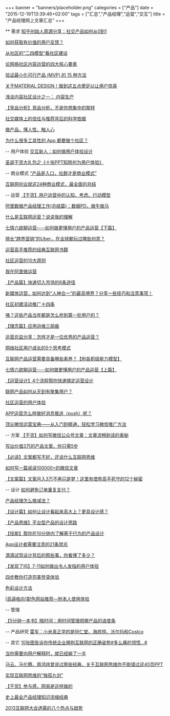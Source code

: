 +++
banner = "banners/placeholder.png"
categories = ["产品"]
date = "2015-12-19T13:39:46+02:00"
tags = ["汇总","产品经理","运营","交互"]
title = "产品经理网上文章汇总"
+++

** 需求
[知乎创始人周源分享：社交产品如何从0到1](https://mp.weixin.qq.com/s?__biz=MjM5OTM5OTAyMQ==&mid=212770619&idx=2&sn=42efc15c6a05bc4a564434f0de6cf23e&scene=0&key=41ecb04b0511100374b33a75d4716e3a45eeeb778062fdc1d0a30fcc09961ba2d45ef2c6b245767bd9ded9235baa2dc4&ascene=0&uin=MTM0ODQyNTk1&devicetype=iMac+MacBookAir7%2C1+OSX+OSX+10.10.5+build(14F1021)&version=11020201&pass_ticket=OUgFBuA2yqcV7ExJVNrQtm5NukTejEXnNHTun2M8jg8%3D)

[如何获取有价值的用户反馈？](http://www.csdn.net/article/2015-12-21/2826537)

[从社区的”二四模型“看社区建设](http://www.woshipm.com/operate/1959.html)

[论网络社区内容运营的四大核心要素](http://www.woshipm.com/operate/127099.html)

[验证最小化可行产品 (MVP) 的 15 种方法](http://36kr.com/p/217020.html)

[关于MATERIAL DESIGN！做到这五点便足以让用户惊喜](http://www.woshipm.com/pd/125275.html)

[浅谈内容社区设计之一： 内容生产](http://www.woshipm.com/operate/10026.html)

[【竞品分析】竞品分析，不是你想象中的那样](https://mp.weixin.qq.com/s?__biz=MjM5OTEwNjI2MA==&mid=205594756&idx=3&sn=5470ced4d93bd6b4588dce0247ffdfdb&key=41ecb04b05111003882c62df7a795b8b9fa814f44bebc8cec9e0ba3ceb1901359378842aab082738213202ca6ee4a129&ascene=0&uin=MTM0ODQyNTk1&devicetype=iMac+MacBookAir7%2C1+OSX+OSX+10.10.5+build(14F1021)&version=11020201&pass_ticket=OUgFBuA2yqcV7ExJVNrQtm5NukTejEXnNHTun2M8jg8%3D)

[社交媒体上的信任与推荐背后的科学依据](https://mp.weixin.qq.com/s?__biz=MjM5NzM4MTk5Mg==&mid=205017901&idx=1&sn=da8a96f3c816f5511d41908f5b39a2b6&key=41ecb04b05111003b982bad526d76517437c26a63f4192271cdde9d5d9f08f9c03cde3e8bf3068899571111c096e96d1&ascene=0&uin=MTM0ODQyNTk1&devicetype=iMac+MacBookAir7%2C1+OSX+OSX+10.10.5+build(14F1021)&version=11020201&pass_ticket=OUgFBuA2yqcV7ExJVNrQtm5NukTejEXnNHTun2M8jg8%3D)

[做产品，懂人性，触人心](https://mp.weixin.qq.com/s?__biz=MjM5OTEwNjI2MA==&mid=205313876&idx=1&sn=b177da18bbb2b3d5e24be004a4bb62f6&scene=2&key=41ecb04b05111003385afd4ccc06912ced0e75c3c2859980879401d8a578a0a92d87d7b87484822c5cb13556cb14a7ff&ascene=0&uin=MTM0ODQyNTk1&devicetype=iMac+MacBookAir7%2C1+OSX+OSX+10.10.5+build(14F1021)&version=11020201&pass_ticket=OUgFBuA2yqcV7ExJVNrQtm5NukTejEXnNHTun2M8jg8%3D)

[为什么很多工具性的 App 都要做个社区？](http://www.woshipm.com/pmd/125094.html)

-- 用户体验
[交互新人：如何做用户体验设计](https://mp.weixin.qq.com/s?__biz=MjM5OTEwNjI2MA==&mid=209998662&idx=1&sn=a92639017f00f9a405afbbc138934989&scene=2&srcid=0925MOCgV7Lby6yHhbV5U9Uy&from=timeline&isappinstalled=0&key=41ecb04b05111003f54eef728c301f17ecac297cd52311160b90d4c8af39a3867aa4da4dafae54877df216fed9d47076&ascene=0&uin=MTM0ODQyNTk1&devicetype=iMac+MacBookAir7%2C1+OSX+OSX+10.10.5+build(14F1021)&version=11020201&pass_ticket=OUgFBuA2yqcV7ExJVNrQtm5NukTejEXnNHTun2M8jg8%3D)

[圣诞干货大礼包之《十张PPT知晓何为用户体验》](https://mp.weixin.qq.com/s?__biz=MzAxNzY1NjQ1OA==&mid=400793994&idx=4&sn=17d38a209c2415b1b95dbdbc76433884&scene=0&key=41ecb04b05111003ec5e728aafb3d99350bc4b5e1127dc0d6521777556c4df913a1cc253603e6a3dfe1a1f7f256bd04d&ascene=0&uin=MTM0ODQyNTk1&devicetype=iMac+MacBookAir7%2C1+OSX+OSX+10.10.5+build(14F1021)&version=11020201&pass_ticket=OUgFBuA2yqcV7ExJVNrQtm5NukTejEXnNHTun2M8jg8%3D)


-- 商业模式
[“产品是入口，社群才是商业模式”](https://mp.weixin.qq.com/s?__biz=MzA5NjYyNTMxMw==&mid=205164385&idx=4&sn=4c2b73e26fe7ffba87a7c0a4aef13633&key=41ecb04b05111003cff35f50eef04138d4214ad6b9dc4eaabc8886ab42a112a5ce24d93b128bc42c751c55874907bf6b&ascene=0&uin=MTM0ODQyNTk1&devicetype=iMac+MacBookAir7%2C1+OSX+OSX+10.10.5+build(14F1021)&version=11020201&pass_ticket=OUgFBuA2yqcV7ExJVNrQtm5NukTejEXnNHTun2M8jg8%3D)

[互联网创业就这24种商业模式，最全面的总结](https://mp.weixin.qq.com/s?__biz=MjM5NTY1NjQwMQ==&mid=209006329&idx=3&sn=a1506588901c1b92674886db08a54559&scene=2&key=41ecb04b0511100343b972fe751ee37b28507f50963f7fcacea82833106df466dd3d82532dac03911960cbfad53c399e&ascene=0&uin=MTM0ODQyNTk1&devicetype=iMac+MacBookAir7%2C1+OSX+OSX+10.10.5+build(14F1021)&version=11020201&pass_ticket=OUgFBuA2yqcV7ExJVNrQtm5NukTejEXnNHTun2M8jg8%3D)





-- 运营
[【干货】用户运营中的认知、考虑、行动模型](https://mp.weixin.qq.com/s?__biz=MjM5NDEwMjg2MA==&mid=208422947&idx=1&sn=35e41f4bbb376eb3bc7e2db0cc1aaf9f&key=41ecb04b05111003c9665c6cea0f3d3fcd5e760659e74a0d62216a2191bfda97ddb7ee7de18acb6a51815457cf33430b&ascene=0&uin=MTM0ODQyNTk1&devicetype=iMac+MacBookAir7%2C1+OSX+OSX+10.10.5+build(14F1021)&version=11020201&pass_ticket=OUgFBuA2yqcV7ExJVNrQtm5NukTejEXnNHTun2M8jg8%3D)

[阿里数据产品经理工作(总结篇)：数据PD，做牛做马](https://mp.weixin.qq.com/s?__biz=MjM5NDEwMjg2MA==&mid=208635917&idx=1&sn=e3ec3f76b88a64f305065ef6ed91608e&key=41ecb04b05111003928fdae8eaa12644e5c17b191047a15d3f36217cb0688c70a617c9266555b90dc9d792996d97d21d&ascene=0&uin=MTM0ODQyNTk1&devicetype=iMac+MacBookAir7%2C1+OSX+OSX+10.10.5+build(14F1021)&version=11020201&pass_ticket=OUgFBuA2yqcV7ExJVNrQtm5NukTejEXnNHTun2M8jg8%3D)

[什么是互联网运营？说说我的理解](https://mp.weixin.qq.com/s?__biz=MzA4ODA0MDAyOA==&mid=212693864&idx=1&sn=42f266104a9f7eb7addb05483d914b35&scene=0&key=41ecb04b0511100384e966411094b54df939863ff02eb8b8af1625bd8111fc12955581a628560593481a12cbce5cc4b2&ascene=0&uin=MTM0ODQyNTk1&devicetype=iMac+MacBookAir7%2C1+OSX+OSX+10.10.5+build(14F1021)&version=11020201&pass_ticket=OUgFBuA2yqcV7ExJVNrQtm5NukTejEXnNHTun2M8jg8%3D)

[七情六欲聊运营----如何做更懂用户的产品运营【下篇】](https://mp.weixin.qq.com/s?__biz=MTEwNTM0ODI0MQ==&mid=208223362&idx=1&sn=3f9a25406c47e735e4ad5c1db05d30c6&scene=2&key=41ecb04b05111003b71d2476391dfcc9bcf07208cd675fb6533d9dd2e6b71241382a51e4f5a0371159f6b34f32e4830b&ascene=0&uin=MTM0ODQyNTk1&devicetype=iMac+MacBookAir7%2C1+OSX+OSX+10.10.5+build(14F1021)&version=11020201&pass_ticket=OUgFBuA2yqcV7ExJVNrQtm5NukTejEXnNHTun2M8jg8%3D)

[擅长“跨界营销”的Uber，在全球都玩过哪些创意？](https://mp.weixin.qq.com/s?__biz=MzA5NzAzMjIxMw==&mid=206349069&idx=3&sn=11835a48fd2d4ce55b84ccf2ae1ee951&key=41ecb04b05111003fbc24da35f9de1895712da9daa8fda7cf5cf0711bd49713f56fee108ba4dac8fc25f6601df1b33cd&ascene=0&uin=MTM0ODQyNTk1&devicetype=iMac+MacBookAir7%2C1+OSX+OSX+10.10.5+build(14F1021)&version=11020201&pass_ticket=OUgFBuA2yqcV7ExJVNrQtm5NukTejEXnNHTun2M8jg8%3D)

[运营高手推荐的经典互联网书籍](https://mp.weixin.qq.com/s?__biz=MzA4ODA0MDAyOA==&mid=207108782&idx=1&sn=5e992522a9e8db56fc50a833a3d29546&scene=2&key=41ecb04b05111003581bf08b2bb505957f7fcfbd01d43f2854bac0d9891437f6d6dd787b860c2e879e2c77508d510c11&ascene=0&uin=MTM0ODQyNTk1&devicetype=iMac+MacBookAir7%2C1+OSX+OSX+10.10.5+build(14F1021)&version=11020201&pass_ticket=OUgFBuA2yqcV7ExJVNrQtm5NukTejEXnNHTun2M8jg8%3D)

[社区运营的10大原则](http://www.woshipm.com/operate/1843.html)

[我在阿里做运营](https://mp.weixin.qq.com/s?__biz=MjM5MzIxNTQ2MA==&mid=211645638&idx=1&sn=ba015cf61c6b655197eb0a5e186e3fc7&scene=2&key=41ecb04b05111003811a8b178a07dcd90eb3c18357c051f10d17e640d157aee810b4002214ce43b3df40b872ce8dc5d9&ascene=0&uin=MTM0ODQyNTk1&devicetype=iMac+MacBookAir7%2C1+OSX+OSX+10.10.5+build(14F1021)&version=11020201&pass_ticket=OUgFBuA2yqcV7ExJVNrQtm5NukTejEXnNHTun2M8jg8%3D)

[【产品篇】快速切入市场的6条途径](https://mp.weixin.qq.com/s?__biz=MjM5MzAyODIyMA==&mid=208708677&idx=4&sn=c3e4da7d81da62222c509a4b581cb70d&key=41ecb04b05111003c16b11c97a66f42bd965b50a0332af148cff25a849266655d798a58cb0cfa41c5dd52202aefa7d6c&ascene=0&uin=MTM0ODQyNTk1&devicetype=iMac+MacBookAir7%2C1+OSX+OSX+10.10.5+build(14F1021)&version=11020201&pass_ticket=OUgFBuA2yqcV7ExJVNrQtm5NukTejEXnNHTun2M8jg8%3D)

[新媒体运营，如何达到“人神合一”的最高境界？分享一些技巧和注意事项！](http://app.myzaker.com/news/article.php?&pk=552e3b871bc8e0694700005d&app_id=11063&sharechannel=wx)

[社区初建活动推广十四条](http://www.woshipm.com/operate/1932.html)

[咦？这些产品当年都是怎么抢到第一批用户的？](http://yuedu.163.com/news_reader/?utm_source=weixin&utm_medium=social#/~/source?id=23236724-1b70-4755-b387-38176adfe127_1&cid=dffd9420ae7d48be9dc04e5d7d11242c_1)

[【理念篇】应用运维三部曲](https://mp.weixin.qq.com/s?__biz=MzA4NjAzMjEyOA==&mid=204909575&idx=1&sn=378359bd1fd64d45df8a005b68bcffa3&scene=2&key=41ecb04b05111003b109fc08a4b8211164674cddb80d42e3109f1493ca7bdce80471ea25e6821c0242ffede7da35715d&ascene=0&uin=MTM0ODQyNTk1&devicetype=iMac+MacBookAir7%2C1+OSX+OSX+10.10.5+build(14F1021)&version=11020201&pass_ticket=OUgFBuA2yqcV7ExJVNrQtm5NukTejEXnNHTun2M8jg8%3D)

[运营总监分享：怎样才是一位优秀的产品运营？](https://mp.weixin.qq.com/s?__biz=MzA4MTM2MTcwOA==&mid=206363589&idx=1&sn=70b05ea9c7590bc812bfcbfbb07321ea&scene=2&key=41ecb04b05111003771674af79bf0a436c148b47265553143b877a35aad4795511f30c3d1a1c6ba28c14b7773206061e&ascene=0&uin=MTM0ODQyNTk1&devicetype=iMac+MacBookAir7%2C1+OSX+OSX+10.10.5+build(14F1021)&version=11020201&pass_ticket=OUgFBuA2yqcV7ExJVNrQtm5NukTejEXnNHTun2M8jg8%3D)

[网络社区用户成长的5个思考模式](http://www.woshipm.com/operate/13508.html)

[互联网产品运营需要具备哪些素养？【附各职级能力模型】](http://www.woshipm.com/operate/141918.html)

[七情六欲聊运营----如何做更懂用户的产品运营【上篇】](https://mp.weixin.qq.com/s?__biz=MTEwNTM0ODI0MQ==&mid=208223267&idx=1&sn=f25c5398b37fe48e73d3dae844b6ba07&scene=4&key=41ecb04b05111003419dd16a8c3036f6cc2fec316b55765a86a9cdb6f7adbba7a72ef0e52f931bf7ed721b6f14d0a30d&ascene=0&uin=MTM0ODQyNTk1&devicetype=iMac+MacBookAir7%2C1+OSX+OSX+10.10.5+build(14F1021)&version=11020201&pass_ticket=OUgFBuA2yqcV7ExJVNrQtm5NukTejEXnNHTun2M8jg8%3D)

[【运营设计】4个流程帮你快速搞定运营设计](https://mp.weixin.qq.com/s?__biz=MjM5OTEwNjI2MA==&mid=204783544&idx=1&sn=9522cd9474c92551da4825678ac09d0c&key=41ecb04b05111003b45b5a1a65418a55b55682f43c34808d3e02fed50202c4f6a2b38544fd8e044e50aa8f24dd351166&ascene=0&uin=MTM0ODQyNTk1&devicetype=iMac+MacBookAir7%2C1+OSX+OSX+10.10.5+build(14F1021)&version=11020201&pass_ticket=OUgFBuA2yqcV7ExJVNrQtm5NukTejEXnNHTun2M8jg8%3D)

[联网产品如何从无到有聚集用户？](http://www.woshipm.com/operate/2138.html)

[社区运营的用户体验](http://www.woshipm.com/operate/1902.html)

[APP运营怎么样做好消息推送（push）呢？](https://mp.weixin.qq.com/s?__biz=MzA4ODA0MDAyOA==&mid=400513464&idx=1&sn=bf6fdda1984d4f96dd4f4a4e0ee4ebc7&scene=0&key=41ecb04b05111003ad9e06b67b5f35ad74fd940da253c18476edf19bdc9c7c3182824b6e26eea12a116f5e2161b9e2e9&ascene=0&uin=MTM0ODQyNTk1&devicetype=iMac+MacBookAir7%2C1+OSX+OSX+10.10.5+build(14F1021)&version=11020201&pass_ticket=OUgFBuA2yqcV7ExJVNrQtm5NukTejEXnNHTun2M8jg8%3D)

[顶尖微信运营宝典——从入门到精通，轻松学习微信推广方法](https://mp.weixin.qq.com/s?__biz=MzAxODE2MjM1MA==&mid=209087667&idx=1&sn=d61aec2faca1c4ac663753675150c831&key=41ecb04b0511100399018ead3a5ac649590ca07f29c6ab58632f71f26492f01cbd18227c3df27df23328e7dda722ca7e&ascene=0&uin=MTM0ODQyNTk1&devicetype=iMac+MacBookAir7%2C1+OSX+OSX+10.10.5+build(14F1021)&version=11020201&pass_ticket=OUgFBuA2yqcV7ExJVNrQtm5NukTejEXnNHTun2M8jg8%3D)



-- 方案
[【干货】如何写微信公众号文章：文章流畅耐读的奥秘](https://mp.weixin.qq.com/s?__biz=MjM5NDEwMjg2MA==&mid=209086333&idx=1&sn=01a6f2cbd49a854e0a5843ac1f96d7a5&key=41ecb04b051110031d68c0cb87b528b61bf9ba3539578dc06d5f0e7540711e6174f9ff9c980956febcfd3cd4522cfcbb&ascene=0&uin=MTM0ODQyNTk1&devicetype=iMac+MacBookAir7%2C1+OSX+OSX+10.10.5+build(14F1021)&version=11020201&pass_ticket=OUgFBuA2yqcV7ExJVNrQtm5NukTejEXnNHTun2M8jg8%3D)

[写出价值3万的产品文案，你只需5步](https://mp.weixin.qq.com/s?__biz=MzAxODExMzcwNw==&mid=207419745&idx=1&sn=c285834a5cc303c185b5dde1663889ec&key=41ecb04b05111003b4c739305503eac0c94f272dbf0996a4977c494fd83bbb06b9efde59751d479b1e53413f54ecaf3a&ascene=0&uin=MTM0ODQyNTk1&devicetype=iMac+MacBookAir7%2C1+OSX+OSX+10.10.5+build(14F1021)&version=11020201&pass_ticket=OUgFBuA2yqcV7ExJVNrQtm5NukTejEXnNHTun2M8jg8%3D)

[【必读】文案都写不好，还谈什么互联网思维](https://mp.weixin.qq.com/s?__biz=MjM5NDEwMjg2MA==&mid=208296388&idx=2&sn=b49e77ba3956e9e4edaeab20c6364b48&key=41ecb04b051110039289f6256302af6d540fa281fb1f9584fc83cff660f6da3525f41945e7fb463b4cddb98145f7aa6d&ascene=0&uin=MTM0ODQyNTk1&devicetype=iMac+MacBookAir7%2C1+OSX+OSX+10.10.5+build(14F1021)&version=11020201&pass_ticket=OUgFBuA2yqcV7ExJVNrQtm5NukTejEXnNHTun2M8jg8%3D)

[如何写一篇阅读100000+的微信文章](http://www.woshipm.com/operate/140187.html)

[【文案篇】文案月入3万不再只是梦！这里有借势高手死守的12个秘密](https://mp.weixin.qq.com/s?__biz=MjM5MzAyODIyMA==&mid=209359837&idx=1&sn=2970401f4fe95164b2a4ee951b579c03&scene=1&key=41ecb04b05111003a07dd9d6d516190ba5195087cb7bbd10e471bc78cecac53a805e46f5e9faabd12fe4171db9a7f9af&ascene=0&uin=MTM0ODQyNTk1&devicetype=iMac+MacBookAir7%2C1+OSX+OSX+10.10.5+build(14F1021)&version=11020201&pass_ticket=OUgFBuA2yqcV7ExJVNrQtm5NukTejEXnNHTun2M8jg8%3D)

-- 设计 
[如何避免订单重复支付？](https://mp.weixin.qq.com/s?__biz=MjM5NDEwMjg2MA==&mid=401165993&idx=3&sn=c384704b409f11e1c6f7b3e651fa084b&scene=0&key=41ecb04b05111003f739328f6ac90b14b0d95d00ed020ba8f6b70ed723ff536795ca51543fdb940b695c352b47e86123&ascene=0&uin=MTM0ODQyNTk1&devicetype=iMac+MacBookAir7%2C1+OSX+OSX+10.10.5+build(14F1021)&version=11020201&pass_ticket=OUgFBuA2yqcV7ExJVNrQtm5NukTejEXnNHTun2M8jg8%3D)

[产品经理怎么做减法？](http://m.xianguo.com/blog/8GsMp?devicetype=3)

[【设计篇】如何让设计看起来高大上？更具设计感？](https://mp.weixin.qq.com/s?__biz=MjM5MzAyODIyMA==&mid=207476289&idx=2&sn=a87bd2dbd56765551e9777ede6edda3e&key=41ecb04b05111003e5ed7fc86c297c2bd04ed6624861f3005561b394e0c7a7d52627161df370b721dac88d24f3855a8c&ascene=0&uin=MTM0ODQyNTk1&devicetype=iMac+MacBookAir7%2C1+OSX+OSX+10.10.5+build(14F1021)&version=11020201&pass_ticket=OUgFBuA2yqcV7ExJVNrQtm5NukTejEXnNHTun2M8jg8%3D)

[【产品思维】平台型产品的设计思路](https://mp.weixin.qq.com/s?__biz=MjM5OTEwNjI2MA==&mid=203444022&idx=1&sn=971207487785acc73544e785e93c00e3&scene=2&key=41ecb04b05111003adbaf584ad526efa1d98addd4c59ce81af54b7128804fa1fd0fa87af2a2d9aadf8470e0ce5d3cff8&ascene=0&uin=MTM0ODQyNTk1&devicetype=iMac+MacBookAir7%2C1+OSX+OSX+10.10.5+build(14F1021)&version=11020201&pass_ticket=OUgFBuA2yqcV7ExJVNrQtm5NukTejEXnNHTun2M8jg8%3D)

[【技能】帮你在10分钟内了解基于行为的产品设计](https://mp.weixin.qq.com/s?__biz=MjM5OTEwNjI2MA==&mid=204464660&idx=3&sn=90b3d5f9118b7e0bdb30de108ba0f212&key=41ecb04b05111003050e62d8caad04bfdaa35740ff7541796573220e2ee55d5d8aa26f6d7e2d1220258bf237cfcb1a0f&ascene=0&uin=MTM0ODQyNTk1&devicetype=iMac+MacBookAir7%2C1+OSX+OSX+10.10.5+build(14F1021)&version=11020201&pass_ticket=OUgFBuA2yqcV7ExJVNrQtm5NukTejEXnNHTun2M8jg8%3D)

[App设计者需要注意的21条禁忌](https://mp.weixin.qq.com/s?__biz=MjM5OTEwNjI2MA==&mid=209896931&idx=1&sn=61407e400a25753dbf2451b4572c41ac&scene=0&key=41ecb04b0511100363ab0449e27e7a119231c83c30536f4311bbd33b73f4bb8b065c06e62c74c02c4d97451c868b8460&ascene=0&uin=MTM0ODQyNTk1&devicetype=iMac+MacBookAir7%2C1+OSX+OSX+10.10.5+build(14F1021)&version=11020201&pass_ticket=OUgFBuA2yqcV7ExJVNrQtm5NukTejEXnNHTun2M8jg8%3D)

[滴滴试驾设计背后的那些事，你看懂了多少？](https://mp.weixin.qq.com/s?__biz=MjM5NTA0NjY4MA==&mid=400886098&idx=3&sn=583a73c5c62168d4658071c828f96023&scene=1&srcid=1108ZGAaqDAaFYFVFKVeA826&key=41ecb04b051110039ba5652182e9bcc9dcea55e08a2bd2bf6eaf099f9683dc0208071466523234486376dac011c7f122&ascene=0&uin=MTM0ODQyNTk1&devicetype=iMac+MacBookAir7%2C1+OSX+OSX+10.10.5+build(14F1021)&version=11020201&pass_ticket=OUgFBuA2yqcV7ExJVNrQtm5NukTejEXnNHTun2M8jg8%3D)

[【发现了吗】7-11如何做出令人发指的用户体验](https://mp.weixin.qq.com/s?__biz=MjM5NjAxNDE2MA==&mid=205987069&idx=2&sn=b1f82c27f1f022fb55e363bbe720c0c7&scene=2&key=41ecb04b0511100332aa98648bc6d54f13dff05c63dd307465dafc39f541995e3edca5b38443767b4c880775cab8815d&ascene=0&uin=MTM0ODQyNTk1&devicetype=iMac+MacBookAir7%2C1+OSX+OSX+10.10.5+build(14F1021)&version=11020201&pass_ticket=OUgFBuA2yqcV7ExJVNrQtm5NukTejEXnNHTun2M8jg8%3D)

[四步教你打造完美登录体验](https://mp.weixin.qq.com/s?__biz=MzA3NDA4NDIzMQ==&mid=203983063&idx=4&sn=a3684d48baf145d2fe5066adb64dd37d&key=41ecb04b05111003b610ed4cc8a4d264058eb9072b1b81a68cd6d9d670460ae607c8ed38373cc940b1c1a12ed87696b5&ascene=0&uin=MTM0ODQyNTk1&devicetype=iMac+MacBookAir7%2C1+OSX+OSX+10.10.5+build(14F1021)&version=11020201&pass_ticket=OUgFBuA2yqcV7ExJVNrQtm5NukTejEXnNHTun2M8jg8%3D)

[色彩设计方法](http://www.woshipm.com/pd/123505.html)

[[高逼格向]配色网站推荐—附本人使用体验](http://www.woshipm.com/ucd/111308.html)

-- 管理

[【5分钟一本书】暗时间：用时间管理把握产品的进度条](https://mp.weixin.qq.com/s?__biz=MjM5NDEwMjg2MA==&mid=208144416&idx=1&sn=1eaf002ee390a9debea3acf79ad5a90b&scene=2&key=41ecb04b051110030190032004c18790227e6c81b6d14a55686bd02ee433a62532e730d848ceaa22919cdbfa70552bac&ascene=0&uin=MTM0ODQyNTk1&devicetype=iMac+MacBookAir7%2C1+OSX+OSX+10.10.5+build(14F1021)&version=11020201&pass_ticket=OUgFBuA2yqcV7ExJVNrQtm5NukTejEXnNHTun2M8jg8%3D)

-- 产品研究
[雷军：小米真正学的是同仁堂、海底捞、沃尔玛和Costco](https://mp.weixin.qq.com/s?__biz=MjM5NTU0MzI0MA==&mid=206284672&idx=2&sn=47fc31429336fef2a45dbf5d8ce86b0b&key=41ecb04b051110033ca2a9566ae070d9b5b6afbdcbc22f322eaf995395080a521bbe03460d8dd333a38b4b77fa3ada19&ascene=0&uin=MTM0ODQyNTk1&devicetype=iMac+MacBookAir7%2C1+OSX+OSX+10.10.5+build(14F1021)&version=11020201&pass_ticket=OUgFBuA2yqcV7ExJVNrQtm5NukTejEXnNHTun2M8jg8%3D)


-- 其它
[10张图告诉你传统企业拥抱互联网的正确姿势#多么痛的领悟...#](https://mp.weixin.qq.com/s?__biz=MTQzMjE1NjQwMQ==&mid=203900938&idx=1&sn=bff645d9a267da9602cbcfd4dc56fc1b&scene=2&key=41ecb04b0511100372c283faf06f771d54f2131f95f70049c49ac31413121f9cec4785c0bc45bf32e0de1d9b23dbf09d&ascene=0&uin=MTM0ODQyNTk1&devicetype=iMac+MacBookAir7%2C1+OSX+OSX+10.10.5+build(14F1021)&version=11020201&pass_ticket=OUgFBuA2yqcV7ExJVNrQtm5NukTejEXnNHTun2M8jg8%3D)

[当你需要向用户解释时，就已经输了一半](https://mp.weixin.qq.com/mp/appmsg/show?__biz=MTQzMjE1NjQwMQ==&appmsgid=10002020&itemidx=3&sign=1efb823e5dfff8b431989267ca6af49d&uin=MTM0ODQyNTk1&key=41ecb04b0511100309291b6c58f260311d89b3006b60c45bdbe99f67bf21e8957d1671e4c19f832f850be5280bc70ded&ascene=0&pass_ticket=OUgFBuA2yqcV7ExJVNrQtm5NukTejEXnNHTun2M8jg8%3D)

[马云、马化腾、周鸿祎曾说过那些经典，关于互联网思维你不能错过这40页PPT](https://mp.weixin.qq.com/s?__biz=MjM5OTM5OTAyMQ==&mid=208315821&idx=1&sn=8b0d21254679f818dfd0a549d08b0ec3&key=41ecb04b05111003f42d6e4d4fac510f572f58227cd45981fa08e412b3e5d15e5b5a7214b5141168194fe5fdffea1107&ascene=0&uin=MTM0ODQyNTk1&devicetype=iMac+MacBookAir7%2C1+OSX+OSX+10.10.5+build(14F1021)&version=11020201&pass_ticket=OUgFBuA2yqcV7ExJVNrQtm5NukTejEXnNHTun2M8jg8%3D)

[实现互联网思维的“独孤九剑”](http://www.cyzone.cn/a/20131206/247546.html)

[【干货】参与感，网易是这样做的](https://mp.weixin.qq.com/s?__biz=MjM5NDEwMjg2MA==&mid=208296388&idx=1&sn=2a682e0eb449db51c2521068142bf13a&key=41ecb04b05111003ea8eda2c7785543c06b8741dab2ce0910012fcd47bcc023a9de27913cb1edf81fa425e46d277fda6&ascene=0&uin=MTM0ODQyNTk1&devicetype=iMac+MacBookAir7%2C1+OSX+OSX+10.10.5+build(14F1021)&version=11020201&pass_ticket=OUgFBuA2yqcV7ExJVNrQtm5NukTejEXnNHTun2M8jg8%3D)

[史上最全产品经理知识浓缩经典](https://mp.weixin.qq.com/s?__biz=MzAxNzY1NjQ1OA==&mid=400711553&idx=1&sn=2282f2d6b0a87e7290ff2cd611e670c4&scene=0&key=41ecb04b05111003c955f5a68be7cab40afa454797fb82e6c3e2f97095ddadd3d4233a53e3ef027ee9643db96a371b81&ascene=0&uin=MTM0ODQyNTk1&devicetype=iMac+MacBookAir7%2C1+OSX+OSX+10.10.5+build(14F1021)&version=11020201&pass_ticket=OUgFBuA2yqcV7ExJVNrQtm5NukTejEXnNHTun2M8jg8%3D)

[2013互联网大会透露的八个热点与趋势](https://mp.weixin.qq.com/mp/appmsg/show?__biz=MTQzMjE1NjQwMQ==&appmsgid=10001957&itemidx=3&sign=4d017c71e026560ec6fd4c33d358298b&uin=MTM0ODQyNTk1&key=41ecb04b05111003507b7115bb425b7762747c2dfee918b2ced9962fde255bfb2d90a31c6d3e2d9c319d08c67f32a869&ascene=0&pass_ticket=OUgFBuA2yqcV7ExJVNrQtm5NukTejEXnNHTun2M8jg8%3D)

